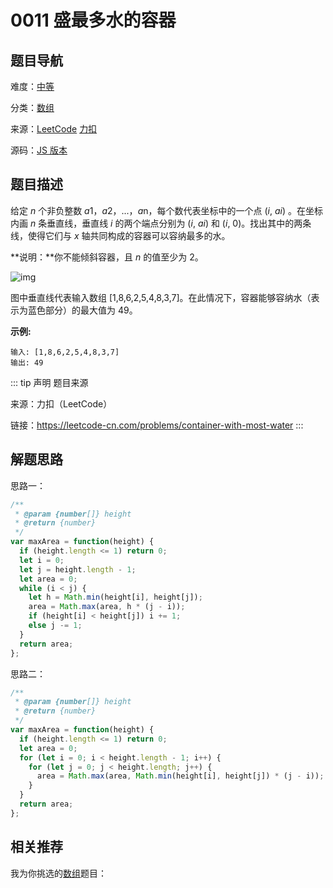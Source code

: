 # 0011 盛最多水的容器



## 题目导航

难度：[中等](/solution/medium/)

分类：[数组](/art/array.html)

来源：[LeetCode](https://leetcode.com/problems/container-with-most-water/)  [力扣](https://leetcode-cn.com/problems/container-with-most-water/)

源码：[JS 版本](https://github.com/swpuLeo/cattle/blob/master/src/medium/0011-container-with-most-water.js)



## 题目描述

给定 *n* 个非负整数 *a*1，*a*2，...，*a*n，每个数代表坐标中的一个点 (*i*, *ai*) 。在坐标内画 *n* 条垂直线，垂直线 *i* 的两个端点分别为 (*i*, *ai*) 和 (*i*, 0)。找出其中的两条线，使得它们与 *x* 轴共同构成的容器可以容纳最多的水。

**说明：**你不能倾斜容器，且 *n* 的值至少为 2。

![img](https://w3fun-1253290453.cos.ap-chengdu.myqcloud.com/cattle/11-illustration.jpg)

图中垂直线代表输入数组 [1,8,6,2,5,4,8,3,7]。在此情况下，容器能够容纳水（表示为蓝色部分）的最大值为 49。



**示例:**

```
输入: [1,8,6,2,5,4,8,3,7]
输出: 49
```



::: tip 声明 题目来源

来源：力扣（LeetCode）

链接：https://leetcode-cn.com/problems/container-with-most-water
:::



## 解题思路

思路一：

```js
/**
 * @param {number[]} height
 * @return {number}
 */
var maxArea = function(height) {
  if (height.length <= 1) return 0;
  let i = 0;
  let j = height.length - 1;
  let area = 0;
  while (i < j) {
    let h = Math.min(height[i], height[j]);
    area = Math.max(area, h * (j - i));
    if (height[i] < height[j]) i += 1;
    else j -= 1;
  }
  return area;
};
```



思路二：

```js
/**
 * @param {number[]} height
 * @return {number}
 */
var maxArea = function(height) {
  if (height.length <= 1) return 0;
  let area = 0;
  for (let i = 0; i < height.length - 1; i++) {
    for (let j = 0; j < height.length; j++) {
      area = Math.max(area, Math.min(height[i], height[j]) * (j - i));
    }
  }
  return area;
};
```





## 相关推荐

我为你挑选的[数组](/art/array.html)题目：
